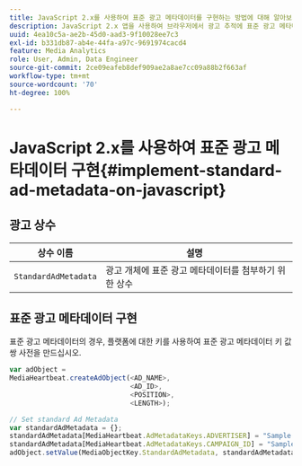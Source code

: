 ```yaml
---
title: JavaScript 2.x를 사용하여 표준 광고 메타데이터를 구현하는 방법에 대해 알아보기
description: JavaScript 2.x 앱을 사용하여 브라우저에서 광고 추적에 표준 광고 메타데이터를 사용하는 방법입니다.
uuid: 4ea10c5a-ae2b-45d0-aad3-9f10028ee7c3
exl-id: b331db87-ab4e-44fa-a97c-9691974cacd4
feature: Media Analytics
role: User, Admin, Data Engineer
source-git-commit: 2ce09eafeb8def909ae2a8ae7cc09a88b2f663af
workflow-type: tm+mt
source-wordcount: '70'
ht-degree: 100%

---
```


# JavaScript 2.x를 사용하여 표준 광고 메타데이터 구현{#implement-standard-ad-metadata-on-javascript}

## 광고 상수

| 상수 이름 | 설명   |
|---|---|
| `StandardAdMetadata` | 광고 개체에 표준 광고 메타데이터를 첨부하기 위한 상수 |

## 표준 광고 메타데이터 구현

표준 광고 메타데이터의 경우, 플랫폼에 대한 키를 사용하여 표준 광고 메타데이터 키 값 쌍 사전을 만드십시오.

```js
var adObject =  
MediaHeartbeat.createAdObject(<AD_NAME>,  
                              <AD_ID>,  
                              <POSITION>,  
                              <LENGTH>);

// Set standard Ad Metadata
var standardAdMetadata = {};
standardAdMetadata[MediaHeartbeat.AdMetadataKeys.ADVERTISER] = "Sample Advertiser";
standardAdMetadata[MediaHeartbeat.AdMetadataKeys.CAMPAIGN_ID] = "Sample Campaign";
adObject.setValue(MediaObjectKey.StandardAdMetadata, standardAdMetadata);
```
